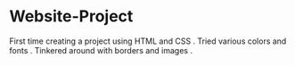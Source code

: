 # Website-Project
First time creating a project using HTML and CSS . Tried various colors and fonts . Tinkered around with borders and images .
